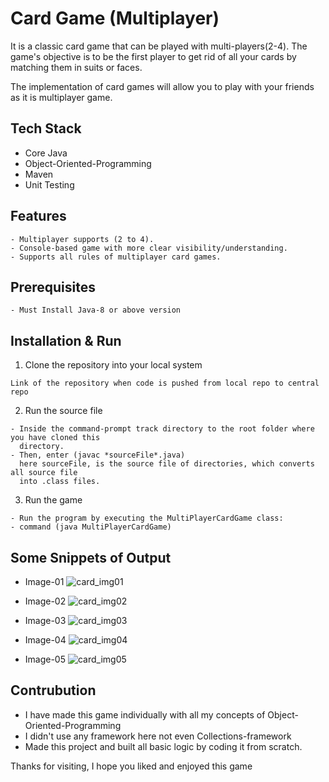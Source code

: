 
# Card Game (Multiplayer)

It is a classic card game that can be played with multi-players(2-4).
The game's objective is to be the first player to get rid of all your cards
by matching them in suits or faces.

The implementation of card games will allow you to play with your friends as it is
multiplayer game.

## Tech Stack

- Core Java
- Object-Oriented-Programming
- Maven
- Unit Testing

## Features

```
- Multiplayer supports (2 to 4).
- Console-based game with more clear visibility/understanding.
- Supports all rules of multiplayer card games.
```

## Prerequisites

```
- Must Install Java-8 or above version
```

## Installation & Run

1. Clone the repository into your local system

```
Link of the repository when code is pushed from local repo to central repo
```

2. Run the source file

```
- Inside the command-prompt track directory to the root folder where you have cloned this
  directory.
- Then, enter (javac *sourceFile*.java)
  here sourceFile, is the source file of directories, which converts all source file
  into .class files.
```

3. Run the game

```
- Run the program by executing the MultiPlayerCardGame class:
- command (java MultiPlayerCardGame)
```

## Some Snippets of Output

- Image-01
  ![card_img01](https://github.com/rishabh2298/Uno_Game/assets/105991025/ee3e489e-2a18-408c-991f-a5b29440b421)

- Image-02
  ![card_img02](https://github.com/rishabh2298/Uno_Game/assets/105991025/dd8b014b-d2b7-476c-9bc9-bb1b44d6633a)

- Image-03
  ![card_img03](https://github.com/rishabh2298/Uno_Game/assets/105991025/0f83e292-25f4-4527-85a1-65478d668352)

- Image-04
  ![card_img04](https://github.com/rishabh2298/Uno_Game/assets/105991025/99087b49-c46d-4151-af59-9c06de25d5d5)

- Image-05
  ![card_img05](https://github.com/rishabh2298/Uno_Game/assets/105991025/07cb157e-e0f3-423c-9d57-79409ccdac37)

## Contrubution

- I have made this game individually with all my concepts of
  Object-Oriented-Programming
- I didn't use any framework here not even Collections-framework
- Made this project and built all basic logic by coding it from scratch.

Thanks for visiting, I hope you liked and enjoyed this game
